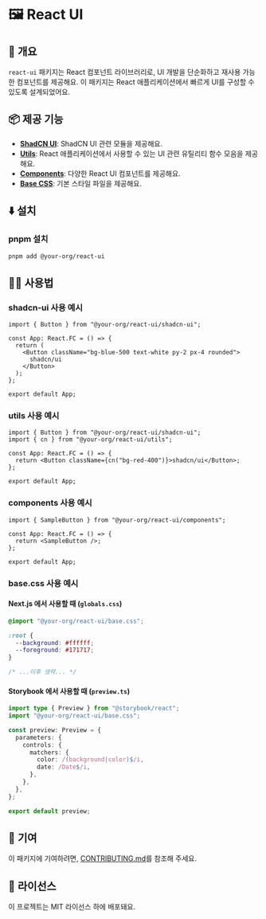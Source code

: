 # 🖼️ React UI

## 📖 개요

`react-ui` 패키지는 React 컴포넌트 라이브러리로, UI 개발을 단순화하고 재사용 가능한 컴포넌트를 제공해요. 이 패키지는 React 애플리케이션에서 빠르게 UI를 구성할 수 있도록 설계되었어요.

## 📦 제공 기능

- **[ShadCN UI](./shadcn-ui)**: ShadCN UI 관련 모듈을 제공해요.
- **[Utils](./utils)**: React 애플리케이션에서 사용할 수 있는 UI 관련 유틸리티 함수 모음을 제공해요.
- **[Components](./components)**: 다양한 React UI 컴포넌트를 제공해요.
- **[Base CSS](./base.css)**: 기본 스타일 파일을 제공해요.

## ⬇️ 설치

### pnpm 설치

```bash
pnpm add @your-org/react-ui
```

## 🧑‍💻 사용법

### shadcn-ui 사용 예시

```tsx
import { Button } from "@your-org/react-ui/shadcn-ui";

const App: React.FC = () => {
  return (
    <Button className="bg-blue-500 text-white py-2 px-4 rounded">
      shadcn/ui
    </Button>
  );
};

export default App;
```

### utils 사용 예시

```tsx
import { Button } from "@your-org/react-ui/shadcn-ui";
import { cn } from "@your-org/react-ui/utils";

const App: React.FC = () => {
  return <Button className={cn("bg-red-400")}>shadcn/ui</Button>;
};

export default App;
```

### components 사용 예시

```tsx
import { SampleButton } from "@your-org/react-ui/components";

const App: React.FC = () => {
  return <SampleButton />;
};

export default App;
```

### base.css 사용 예시

#### Next.js 에서 사용할 때 (`globals.css`)

```css
@import "@your-org/react-ui/base.css";

:root {
  --background: #ffffff;
  --foreground: #171717;
}

/* ...이후 생략... */
```

#### Storybook 에서 사용할 때 (`preview.ts`)

```typescript
import type { Preview } from "@storybook/react";
import "@your-org/react-ui/base.css";

const preview: Preview = {
  parameters: {
    controls: {
      matchers: {
        color: /(background|color)$/i,
        date: /Date$/i,
      },
    },
  },
};

export default preview;
```

## 🤝 기여

이 패키지에 기여하려면, [CONTRIBUTING.md](../../CONTRIBUTING.md)를 참조해 주세요.

## 📜 라이선스

이 프로젝트는 MIT 라이선스 하에 배포돼요.
